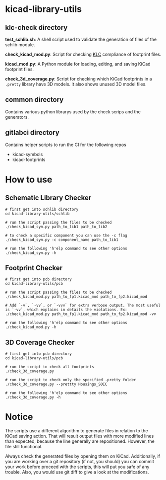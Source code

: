 kicad-library-utils
===============

## klc-check directory

**test_schlib.sh**: A shell script used to validate the generation of files of the schlib module.

**check_kicad_mod.py**: Script for checking [KLC][] compliance of footprint files.

**kicad_mod.py**: A Python module for loading, editing, and saving KiCad footprint files.

**check_3d_coverage.py**: Script for checking which KiCad footprints in a `.pretty` library have 3D models. It also shows unused 3D model files.

[KLC]: http://kicad-pcb.org/libraries/klc/

## common directory

Contains various python librarys used by the check scrips and the generators.

## gitlabci directory

Contains helper scripts to run the CI for the following repos
* kicad-symbols
* kicad-footprints

How to use
==========

## Schematic Library Checker

    # first get into schlib directory
    cd kicad-library-utils/schlib

    # run the script passing the files to be checked
    ./check_kicad_sym.py path_to_lib1 path_to_lib2

    # to check a specific component you can use the -c flag
    ./check_kicad_sym.py -c component_name path_to_lib1

    # run the following 'h'elp command to see other options
    ./check_kicad_sym.py -h

## Footprint Checker

    # first get into pcb directory
    cd kicad-library-utils/pcb

    # run the script passing the files to be checked
    ./check_kicad_mod.py path_to_fp1.kicad_mod path_to_fp2.kicad_mod
    
    # Add `-v`, `-vv`, or `-vvv` for extra verbose output. The most useful is `-vv`, which explains in details the violations. Ex: 
    ./check_kicad_mod.py path_to_fp1.kicad_mod path_to_fp2.kicad_mod -vv

    # run the following 'h'elp command to see other options
    ./check_kicad_mod.py -h


## 3D Coverage Checker

    # first get into pcb directory
    cd kicad-library-utils/pcb

    # run the script to check all footprints
    ./check_3d_coverage.py

    # run the script to check only the specified .pretty folder
    ./check_3d_coverage.py --prettty Housings_SOIC

    # run the following 'h'elp command to see other options
    ./check_3d_coverage.py -h


Notice
======

The scripts use a different algorithm to generate files in relation to the KiCad saving action. That will result output files with more modified lines than expected, because the line generally are repositioned. However, the file still functional.

Always check the generated files by opening them on KiCad. Additionally, if you are working over a git repository (if not, you should) you can commit your work before proceed with the scripts, this will put you safe of any trouble. Also, you would use git diff to give a look at the modifications.
